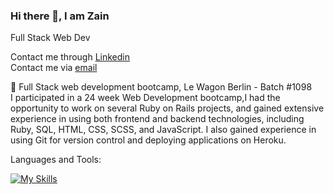 ### Hi there 👋, I am Zain
Full Stack Web Dev <br>

 

Contact me through [Linkedin](https://www.linkedin.com/in/zain-srio) <br>
Contact me via [email](mailto:zein.srio@gmail.com)



🌱 Full Stack web development bootcamp, Le Wagon Berlin - Batch #1098<br>
I participated in a 24 week Web Development bootcamp,I had the opportunity to work on several Ruby on Rails projects, and gained extensive experience in using both frontend and backend technologies, including Ruby, SQL, HTML, CSS, SCSS, and JavaScript. I also gained experience in using Git for version control and deploying applications on Heroku.<br>


Languages and Tools:<br>

[![My Skills](https://skillicons.dev/icons?i=rails,js,heroku,html,css,ruby,postgres,figma,bootstrap)](https://skillicons.dev)

<!--
**zein1234/zein1234** is a ✨ _special_ ✨ repository because its `README.md` (this file) appears on your GitHub profile.

Here are some ideas to get you started:

- 🔭 I’m currently working on ...
- 🌱 I’m currently learning ...
- 👯 I’m looking to collaborate on ...
- 🤔 I’m looking for help with ...
- 💬 Ask me about ...
- 📫 How to reach me: ...
- 😄 Pronouns: ...
- ⚡ Fun fact: ...
🔭 I’m currently working on Frontend projects
-->
